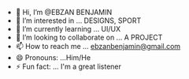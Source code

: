 - 👋 Hi, I’m @EBZAN BENJAMIN
- 👀 I’m interested in ... DESIGNS, SPORT
- 🌱 I’m currently learning ... UI/UX
- 💞️ I’m looking to collaborate on ... A PROJECT
- 📫 How to reach me ... ebzanbenjamin@gmail.com
- 😄 Pronouns: ...Him/He
- ⚡ Fun fact: ... I'm a great listener

<!---
wertgfwer/wertgfwer is a ✨ special ✨ repository because its `README.md` (this file) appears on your GitHub profile.
You can click the Preview link to take a look at your changes.
--->
